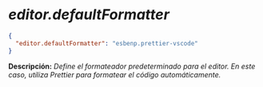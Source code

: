 <!-- Autor: Daniel Benjamin Perez Morales -->
<!-- GitHub: https://github.com/DanielPerezMoralesDev13 -->
<!-- Correo electrónico: danielperezdev@proton.me -->

# ***editor.defaultFormatter***

```json
{
  "editor.defaultFormatter": "esbenp.prettier-vscode"
}
```

**Descripción:** *Define el formateador predeterminado para el editor. En este caso, utiliza Prettier para formatear el código automáticamente.*
